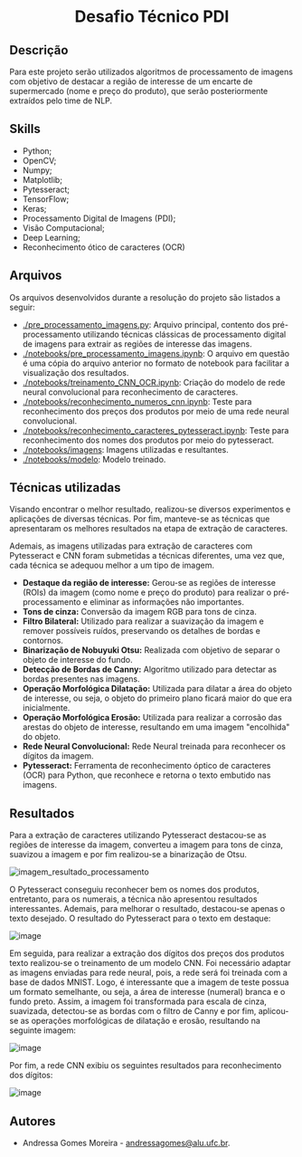 <h1 align="center">Desafio Técnico PDI</h1>

## Descrição
Para este projeto serão utilizados algoritmos de processamento de imagens com objetivo de destacar a região de interesse de um encarte de supermercado (nome e preço do produto), que serão posteriormente extraídos pelo time de NLP.

## Skills
- Python;
- OpenCV;
- Numpy;
- Matplotlib;
- Pytesseract;
- TensorFlow;
- Keras;
- Processamento Digital de Imagens (PDI);
- Visão Computacional;
- Deep Learning;
- Reconhecimento ótico de caracteres (OCR)

## Arquivos
Os arquivos desenvolvidos durante a resolução do projeto são listados a seguir:
- [./pre_processamento_imagens.py](https://github.com/andressagomes26/character-recognition-pdi/blob/main/pre_processamento_imagens.py): Arquivo principal, contento dos pré-processamento utilizando técnicas clássicas de processamento digital de imagens para extrair as regiões de interesse das imagens.
- [./notebooks/pre_processamento_imagens.ipynb](https://github.com/andressagomes26/character-recognition-pdi/blob/main/notebooks/pre_processamento_imagens.ipynb): O arquivo em questão é uma cópia do arquivo anterior no formato de notebook para facilitar a visualização dos resultados.
- [./notebooks/treinamento_CNN_OCR.ipynb](https://github.com/andressagomes26/character-recognition-pdi/blob/main/notebooks/treinamento_CNN_OCR.ipynb): Criação do modelo de rede neural convolucional para reconhecimento de caracteres.
- [./notebooks/reconhecimento_numeros_cnn.ipynb](https://github.com/andressagomes26/character-recognition-pdi/blob/main/notebooks/reconhecimento_numeros_cnn.ipynb): Teste para reconhecimento dos preços dos produtos por meio de uma rede neural convolucional.
- [./notebooks/reconhecimento_caracteres_pytesseract.ipynb](https://github.com/andressagomes26/character-recognition-pdi/blob/main/notebooks/reconhecimento_caracteres_pytesseract.ipynb): Teste para reconhecimento dos nomes dos produtos por meio do pytesseract.
- [./notebooks/imagens](https://github.com/andressagomes26/character-recognition-pdi/tree/main/notebooks/imagens): Imagens utilizadas e resultantes.
- [./notebooks/modelo](https://github.com/andressagomes26/character-recognition-pdi/tree/main/notebooks/modelo): Modelo treinado.

## Técnicas utilizadas
Visando encontrar o melhor resultado, realizou-se diversos experimentos e aplicações de diversas técnicas. Por fim, manteve-se as técnicas que apresentaram os melhores resultados na etapa de extração de caracteres. 

Ademais, as imagens utilizadas para extração de caracteres com Pytesseract e CNN foram submetidas a técnicas diferentes, uma vez que, cada técnica se adequou melhor a um tipo de imagem.

- **Destaque da região de interesse:** Gerou-se as regiões de interesse (ROIs) da imagem (como nome e preço do produto) para realizar o pré-processamento e eliminar as informações não importantes. 
- **Tons de cinza:** Conversão da imagem RGB para tons de cinza.
- **Filtro Bilateral:** Utilizado para realizar a suavização da imagem e remover possíveis ruídos, preservando os detalhes de bordas e contornos.
- **Binarização de Nobuyuki Otsu:** Realizada com objetivo de separar o objeto de interesse do fundo.
- **Detecção de Bordas de Canny:** Algoritmo utilizado para detectar as bordas presentes nas imagens.
- **Operação Morfológica Dilatação:** Utilizada para dilatar a área do objeto de interesse, ou seja, o objeto do primeiro plano ficará maior do que era inicialmente. 
- **Operação Morfológica Erosão:** Utilizada para realizar a corrosão das arestas do objeto de interesse, resultando em uma imagem "encolhida" do objeto.
- **Rede Neural Convolucional:** Rede Neural treinada para reconhecer os dígitos da imagem.
- **Pytesseract:** Ferramenta de reconhecimento óptico de caracteres (OCR) para Python, que reconhece e retorna o texto embutido nas imagens.

## Resultados

Para a extração de caracteres utilizando Pytesseract destacou-se as regiões de interesse da imagem, converteu a imagem para tons de cinza, suavizou a imagem e por fim realizou-se a binarização de Otsu. 

![imagem_resultado_processamento](https://github.com/andressagomes26/character-recognition-pdi/assets/60404990/895fe037-feab-4f3d-939c-e225a139696f)

O Pytesseract conseguiu reconhecer bem os nomes dos produtos, entretanto, para os numerais, a técnica não apresentou resultados interessantes. Ademais, para melhorar o resultado, destacou-se apenas o texto desejado. O resultado do Pytesseract para o texto em destaque:

![image](https://github.com/andressagomes26/character-recognition-pdi/assets/60404990/8c67acbf-977d-496c-901b-64099be78821)

Em seguida, para realizar a extração dos dígitos dos preços dos produtos texto realizou-se o treinamento de um modelo CNN. Foi necessário adaptar as imagens enviadas para rede neural, pois, a rede será foi treinada com a base de dados MNIST. Logo, é interessante que a imagem de teste possua um formato semelhante, ou seja, a área de interesse (numeral) branca e o fundo preto. Assim, a imagem foi transformada para escala de cinza, suavizada, detectou-se as bordas com o filtro de Canny e por fim, aplicou-se as operações morfológicas de dilatação e erosão, resultando na seguinte imagem:

![image](https://github.com/andressagomes26/character-recognition-pdi/assets/60404990/c70f1728-9093-4b80-8a49-69296694970e)

Por fim, a rede CNN exibiu os seguintes resultados para reconhecimento dos dígitos:
 
![image](https://github.com/andressagomes26/character-recognition-pdi/assets/60404990/88e65b3d-2f48-438e-8376-a918a22179f4)

## Autores
- Andressa Gomes Moreira - andressagomes@alu.ufc.br.

